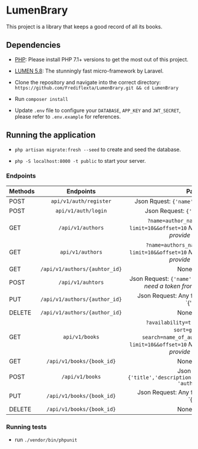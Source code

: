 # LumenBrary
This project is a library that keeps a good record of all its books.

## Dependencies
- [PHP](https://en.wikipedia.org/wiki/PHP): Please install PHP 7.1+ versions to get the most out of this project.

- [LUMEN 5.8](https://lumen.laravel.com/docs/5.8): The stunningly fast micro-framework by Laravel.

+ Clone the repository and navigate into the correct directory:  `https://github.com/Frediflexta/LumenBrary.git && cd LumenBrary`

+ Run `composer install`

+ Update `.env` file to configure your `DATABASE`, `APP_KEY` and `JWT_SECRET`, please refer to `.env.example` for references.

## Running the application
+ `php artisan migrate:fresh --seed` to create and seed the database.

+ `php -S localhost:8000 -t public` to start your server.

### Endpoints

| Methods | Endpoints | Params
|-------- |:---------:|:------:|
| POST    | `api/v1/auth/register` | Json Rquest: `{'name', 'email', 'password'}`
| POST    | `api/v1/auth/login` | Json Request: `{'email', 'password'}`
| GET     | `/api/v1/authors`    |`?name=author_name` `?sort=name_asc` `?limit=10&&offset=10` *NB: To get all books, do not provide any params*
| GET     | `api/v1/authors`      | `?name=authors_name` `?sort=name_asc` `?limit=10&&offset=10` *NB: To get all books, do not provide any params*
| GET     | `/api/v1/authors/{auhtor_id}` | None required
| POST    | `/api/v1/auhtors`     | Json Request: `{'name','email','bio'}` *NB: you'll need a token from your logged in user*
| PUT     | `/api/v1/authors/{author_id}` | Json Request: Any field you wish to update `{'name' || 'email' || 'bio'}`
| DELETE  | `/api/v1/authors/{author_id}` | None required
| GET     | `api/v1/books`      | `?availability=true` `?genre=fiction` `?sort=genre_asc` `?search=name_of_author/title_of_book` `?limit=10&&offset=10` *NB: To get all books, do not provide any params*
| GET     | `/api/v1/books/{book_id}` | None required
| POST    | `/api/v1/books`     | Json Request: `{'title','description','genre','availability', 'authors_id'}`
| PUT     | `/api/v1/books/{book_id}` | Json Request: Any field you wish to update `{'title' || 'description' || 'genre' || 'availability' || 'authors_id'}`
| DELETE  | `/api/v1/books/{book_id}` | None required

### Running tests
+ run `./vendor/bin/phpunit`
